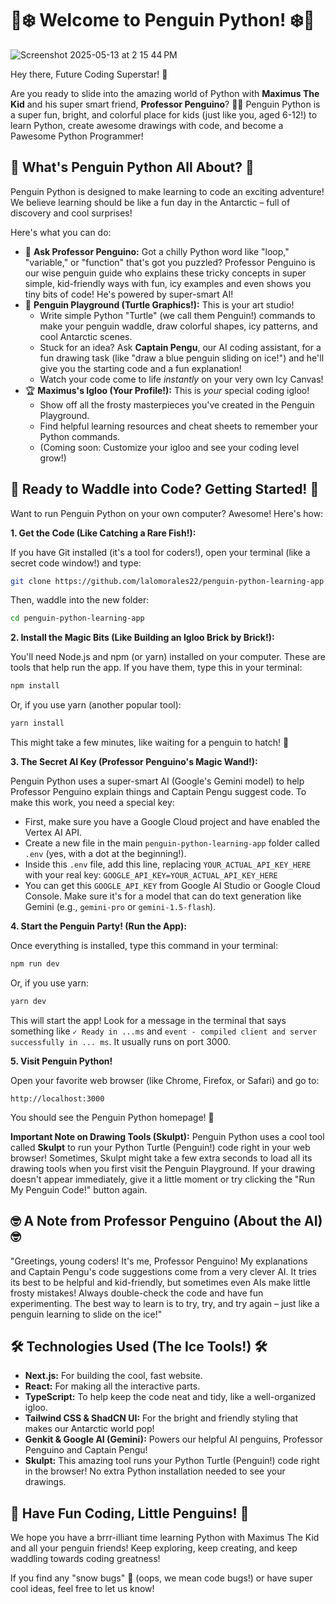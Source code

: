 # 🐧❄️ Welcome to Penguin Python! ❄️🐧
![Screenshot 2025-05-13 at 2 15 44 PM](https://github.com/user-attachments/assets/c789d3ed-dcc4-4b71-90d3-90e2a1198eb9)


Hey there, Future Coding Superstar! 👋

Are you ready to slide into the amazing world of Python with **Maximus The Kid** and his super smart friend, **Professor Penguino**? 🐧✨ Penguin Python is a super fun, bright, and colorful place for kids (just like you, aged 6-12!) to learn Python, create awesome drawings with code, and become a Pawesome Python Programmer!

## 🌟 What's Penguin Python All About? 🌟

Penguin Python is designed to make learning to code an exciting adventure! We believe learning should be like a fun day in the Antarctic – full of discovery and cool surprises!

Here's what you can do:

*   🧠 **Ask Professor Penguino:** Got a chilly Python word like "loop," "variable," or "function" that's got you puzzled? Professor Penguino is our wise penguin guide who explains these tricky concepts in super simple, kid-friendly ways with fun, icy examples and even shows you tiny bits of code! He's powered by super-smart AI!
*   🎨 **Penguin Playground (Turtle Graphics!):** This is your art studio!
    *   Write simple Python "Turtle" (we call them Penguin!) commands to make your penguin waddle, draw colorful shapes, icy patterns, and cool Antarctic scenes.
    *   Stuck for an idea? Ask **Captain Pengu**, our AI coding assistant, for a fun drawing task (like "draw a blue penguin sliding on ice!") and he'll give you the starting code and a fun explanation!
    *   Watch your code come to life *instantly* on your very own Icy Canvas!
*   🏆 **Maximus's Igloo (Your Profile!):** This is *your* special coding igloo!
    *   Show off all the frosty masterpieces you've created in the Penguin Playground.
    *   Find helpful learning resources and cheat sheets to remember your Python commands.
    *   (Coming soon: Customize your igloo and see your coding level grow!)

## 🚀 Ready to Waddle into Code? Getting Started! 🚀

Want to run Penguin Python on your own computer? Awesome! Here's how:

**1. Get the Code (Like Catching a Rare Fish!):**

   If you have Git installed (it's a tool for coders!), open your terminal (like a secret code window!) and type:
   ```bash
   git clone https://github.com/lalomorales22/penguin-python-learning-app.git
   ```
   Then, waddle into the new folder:
   ```bash
   cd penguin-python-learning-app
   ```

**2. Install the Magic Bits (Like Building an Igloo Brick by Brick!):**

   You'll need Node.js and npm (or yarn) installed on your computer. These are tools that help run the app. If you have them, type this in your terminal:
   ```bash
   npm install
   ```
   Or, if you use yarn (another popular tool):
   ```bash
   yarn install
   ```
   This might take a few minutes, like waiting for a penguin to hatch! 🐣

**3. The Secret AI Key (Professor Penguino's Magic Wand!):**

   Penguin Python uses a super-smart AI (Google's Gemini model) to help Professor Penguino explain things and Captain Pengu suggest code. To make this work, you need a special key:

   *   First, make sure you have a Google Cloud project and have enabled the Vertex AI API.
   *   Create a new file in the main `penguin-python-learning-app` folder called `.env` (yes, with a dot at the beginning!).
   *   Inside this `.env` file, add this line, replacing `YOUR_ACTUAL_API_KEY_HERE` with your real key:
     ```
     GOOGLE_API_KEY=YOUR_ACTUAL_API_KEY_HERE
     ```
   *   You can get this `GOOGLE_API_KEY` from Google AI Studio or Google Cloud Console. Make sure it's for a model that can do text generation like Gemini (e.g., `gemini-pro` or `gemini-1.5-flash`).

**4. Start the Penguin Party! (Run the App):**

   Once everything is installed, type this command in your terminal:
   ```bash
   npm run dev
   ```
   Or, if you use yarn:
   ```bash
   yarn dev
   ```
   This will start the app! Look for a message in the terminal that says something like `✓ Ready in ...ms` and `event - compiled client and server successfully in ... ms`. It usually runs on port 3000.

**5. Visit Penguin Python!**

   Open your favorite web browser (like Chrome, Firefox, or Safari) and go to:
   ```
   http://localhost:3000
   ```
   You should see the Penguin Python homepage! 🎉

**Important Note on Drawing Tools (Skulpt):**
Penguin Python uses a cool tool called **Skulpt** to run your Python Turtle (Penguin!) code right in your web browser! Sometimes, Skulpt might take a few extra seconds to load all its drawing tools when you first visit the Penguin Playground. If your drawing doesn't appear immediately, give it a little moment or try clicking the "Run My Penguin Code!" button again.

## 🤓 A Note from Professor Penguino (About the AI) 🤓

"Greetings, young coders! It's me, Professor Penguino! My explanations and Captain Pengu's code suggestions come from a very clever AI. It tries its best to be helpful and kid-friendly, but sometimes even AIs make little frosty mistakes! Always double-check the code and have fun experimenting. The best way to learn is to try, try, and try again – just like a penguin learning to slide on the ice!"

## 🛠️ Technologies Used (The Ice Tools!) 🛠️

*   **Next.js:** For building the cool, fast website.
*   **React:** For making all the interactive parts.
*   **TypeScript:** To help keep the code neat and tidy, like a well-organized igloo.
*   **Tailwind CSS & ShadCN UI:** For the bright and friendly styling that makes our Antarctic world pop!
*   **Genkit & Google AI (Gemini):** Powers our helpful AI penguins, Professor Penguino and Captain Pengu!
*   **Skulpt:** This amazing tool runs your Python Turtle (Penguin!) code right in the browser! No extra Python installation needed to see your drawings.

## 🎨 Have Fun Coding, Little Penguins! 🎨

We hope you have a brrr-illiant time learning Python with Maximus The Kid and all your penguin friends! Keep exploring, keep creating, and keep waddling towards coding greatness!

If you find any "snow bugs" 🐞 (oops, we mean code bugs!) or have super cool ideas, feel free to let us know!
```
